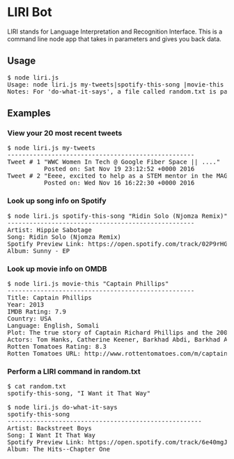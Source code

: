 # LIRI Bot

LIRI stands for Language Interpretation and Recognition Interface. This is a command line node app that takes in parameters and gives you back data.

## Usage

<pre>
$ node liri.js
Usage: node liri.js my-tweets|spotify-this-song <song>|movie-this <movie>|do-what-it-says
Notes: For 'do-what-it-says', a file called random.txt is parsed for a comma-delimited command to execute.
</pre>

## Examples

### View your 20 most recent tweets

<pre>
$ node liri.js my-tweets
---------------------------------------------------
Tweet # 1 "WWC Women In Tech @ Google Fiber Space || ...."
          Posted on: Sat Nov 19 23:12:52 +0000 2016 
Tweet # 2 "Eeee, excited to help as a STEM mentor in the MAGIC Program..."
          Posted on: Wed Nov 16 16:22:30 +0000 2016
</pre>          

### Look up song info on Spotify

<pre>
$ node liri.js spotify-this-song "Ridin Solo (Njomza Remix)"
---------------------------------------------------
Artist: Hippie Sabotage
Song: Ridin Solo (Njomza Remix)
Spotify Preview Link: https://open.spotify.com/track/02P9rHGHgrCUglkuAafwrP
Album: Sunny - EP
</pre>

### Look up movie info on OMDB

<pre>
$ node liri.js movie-this "Captain Phillips"
---------------------------------------------------
Title: Captain Phillips
Year: 2013
IMDB Rating: 7.9
Country: USA
Language: English, Somali
Plot: The true story of Captain Richard Phillips and the 2009 hijacking by Somali pirates of the US-flagged MV Maersk Alabama, the first American cargo ship to be hijacked in two hundred years.
Actors: Tom Hanks, Catherine Keener, Barkhad Abdi, Barkhad Abdirahman
Rotten Tomatoes Rating: 8.3
Rotten Tomatoes URL: http://www.rottentomatoes.com/m/captain_phillips/
</pre>

### Perform a LIRI command in random.txt

<pre>
$ cat random.txt
spotify-this-song, "I Want it That Way"

$ node liri.js do-what-it-says
spotify-this-song
-----------------------------------------------------
Artist: Backstreet Boys
Song: I Want It That Way
Spotify Preview Link: https://open.spotify.com/track/6e40mgJiCid5HRAGrbpGA6
Album: The Hits--Chapter One
</pre>
